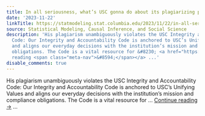 ```yaml
---
title: In all seriousness, what’s USC gonna do about its plagiarizing professor?
date: '2023-11-22'
linkTitle: https://statmodeling.stat.columbia.edu/2023/11/22/in-all-seriousness-whats-usc-gonna-do-about-its-plagiarizing-professor/
source: Statistical Modeling, Causal Inference, and Social Science
description: 'His plagiarism unambiguously violates the USC Integrity and Accountability
  Code: Our Integrity and Accountability Code is anchored to USC’s Unifying Values
  and aligns our everyday decisions with the institution’s mission and compliance
  obligations. The Code is a vital resource for &#8230; <a href="https://statmodeling.stat.columbia.edu/2023/11/22/in-all-seriousness-whats-usc-gonna-do-about-its-plagiarizing-professor/">Continue
  reading <span class="meta-nav">&#8594;</span></a> ...'
disable_comments: true
---
```

His plagiarism unambiguously violates the USC Integrity and Accountability Code: Our Integrity and Accountability Code is anchored to USC’s Unifying Values and aligns our everyday decisions with the institution’s mission and compliance obligations. The Code is a vital resource for &#8230; <a href="https://statmodeling.stat.columbia.edu/2023/11/22/in-all-seriousness-whats-usc-gonna-do-about-its-plagiarizing-professor/">Continue reading <span class="meta-nav">&#8594;</span></a> ...